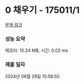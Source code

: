 # 0 채우기 - 175011/1 

[문제 링크](https://level.goorm.io/exam/175011/0-%EC%B1%84%EC%9A%B0%EA%B8%B0/quiz/1) 

### 성능 요약

메모리: 10.24 MB, 시간: 0.02 ms

### 제출 일자

2024년 08월 28일 15:58:50

